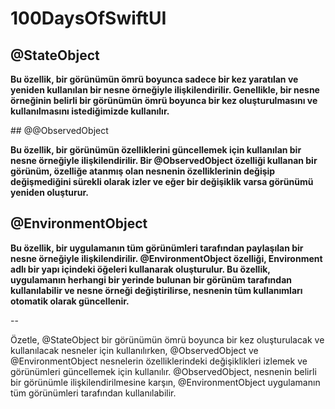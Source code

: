 # 100DaysOfSwiftUI

## @StateObject

**Bu özellik, bir görünümün ömrü boyunca sadece bir kez yaratılan ve yeniden kullanılan bir nesne örneğiyle ilişkilendirilir. Genellikle, bir nesne örneğinin belirli bir görünümün ömrü boyunca bir kez oluşturulmasını ve kullanılmasını istediğimizde kullanılır.**

## @@ObservedObject

**Bu özellik, bir görünümün özelliklerini güncellemek için kullanılan bir nesne örneğiyle ilişkilendirilir. Bir @ObservedObject özelliği kullanan bir görünüm, özelliğe atanmış olan nesnenin özelliklerinin değişip değişmediğini sürekli olarak izler ve eğer bir değişiklik varsa görünümü yeniden oluşturur.**

## @EnvironmentObject

**Bu özellik, bir uygulamanın tüm görünümleri tarafından paylaşılan bir nesne örneğiyle ilişkilendirilir. @EnvironmentObject özelliği, Environment adlı bir yapı içindeki öğeleri kullanarak oluşturulur. Bu özellik, uygulamanın herhangi bir yerinde bulunan bir görünüm tarafından kullanılabilir ve nesne örneği değiştirilirse, nesnenin tüm kullanımları otomatik olarak güncellenir.**

--

Özetle, @StateObject bir görünümün ömrü boyunca bir kez oluşturulacak ve kullanılacak nesneler için kullanılırken, @ObservedObject ve @EnvironmentObject nesnelerin özelliklerindeki değişiklikleri izlemek ve görünümleri güncellemek için kullanılır. @ObservedObject, nesnenin belirli bir görünümle ilişkilendirilmesine karşın, @EnvironmentObject uygulamanın tüm görünümleri tarafından kullanılabilir.

